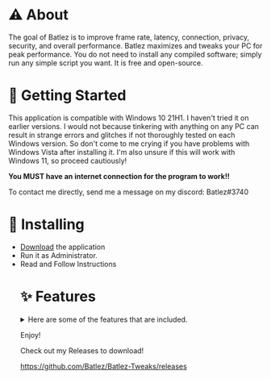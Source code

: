 # ⚠️ About 
The goal of Batlez is to improve frame rate, latency, connection, privacy, security, and overall performance. Batlez maximizes and tweaks your PC for peak performance. You do not need to install any compiled software; simply run any simple script you want. It is free and open-source.


# 🛑 Getting Started 
This application is compatible with Windows 10 21H1. I haven't tried it on earlier versions. I would not because tinkering with anything on any PC can result in strange errors and glitches if not thoroughly tested on each Windows version. So don't come to me crying if you have problems with Windows Vista after installing it. I'm also unsure if this will work with Windows 11, so proceed cautiously!

**You MUST have an internet connection for the program to work!!**

To contact me directly, send me a message on my discord: Batlez#3740

# 🔨 Installing 

<ul>
<li> <a href="https://github.com/Batlez/Batlez/releases">Download</a> the application </li>
<li> Run it as Administrator. </li>
<li> Read and Follow Instructions </li>

# ✨ Features 

<details>
<summary>Here are some of the features that are included.</summary>
<ul>
<li> Debloater </li>
<li> Cleaner </li>
<li> Apply Custom Regedit </li>
<li> Cache + Log Cleaning </li>
<li> Network Tweaks </li>
<li> Game Specific Tweaks </li>
<li> And Much Much More! </li>
</ul>
</details>

Enjoy!

Check out my Releases to download!

https://github.com/Batlez/Batlez-Tweaks/releases
